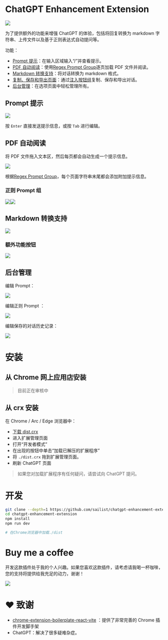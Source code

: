 # ChatGPT Enhancement Extension

![](./images/small_promo.jpg)

为了提供额外的功能来增强 ChatGPT 的体验，包括将回复转换为 markdown 字符串、上传文件以及基于正则表达式自动提问等。

功能：

- [Prompt 提示](#prompt-提示)：在输入区域输入“/”并查看提示。
- [PDF 自动阅读](#pdf-自动阅读)：使用[Regex Prompt Group](#正则-prompt-组)逐页加载 PDF 文件并阅读。
- [Markdown 转换支持](#markdown-转换支持)：将对话转换为 markdown 格式。
- [复制、保存和导出页面](#额外功能按钮)：通过[注入按钮组](#额外功能按钮)复制、保存和导出对话。
- [后台管理](#后台管理)：在选项页面中轻松管理所有。

## Prompt 提示

![](./images/prompt-hint.gif)

按 `Enter` 直接发送提示信息，或按 `Tab` 进行编辑。

## PDF 自动阅读

将 PDF 文件拖入文本区，然后每页都会自动生成一个提示信息。

![](./images/overview-pdf.gif)

根据[Regex Prompt Group](#regex-prompt-group)，每个页面字符串末尾都会添加附加提示信息。

### 正则 Prompt 组

![](./images/reg-prompt-0.png)![](./images/reg-prompt-1.png)

## Markdown 转换支持

![](./images/preview.png)

### 额外功能按钮

![](./images/injected-button-preview.png)

## 后台管理

编辑 Prompt：

![](./images/dashboard-0.png)

编辑正则 Prompt ：

![](./images/dashboard-1.png)

编辑保存的对话历史记录：

![](./images/dashboard-2.png)

# 安装

## 从 Chrome 网上应用店安装

> 目前正在审核中

## 从 crx 安装

在 Chrome / Arc / Edge 浏览器中：

- [下载 dist.crx](./dist.crx)
- 进入扩展管理页面
- 打开“开发者模式”
- 在出现的按钮中单击“加载已解压的扩展程序”
- 将 `./dist.crx` 拖到扩展管理页面。
- 刷新 ChatGPT 页面

> 如果您对加载扩展程序有任何疑问，请尝试向 ChatGPT 提问。

# 开发

```bash
git clone --depth=1 https://github.com/sailist/chatgpt-enhancement-extension/
cd chatgpt-enhancement-extension
npm install
npm run dev

# 在Chrome浏览器中加载./dist
```

# Buy me a coffee

开发这款插件处于我的个人兴趣。如果您喜欢这款插件，请考虑请我喝一杯咖啡，您的支持将提供给我充足的动力，谢谢！

![](images/coffee.png)

# ❤ 致谢

- [chrome-extension-boilerplate-react-vite](https://github.com/Jonghakseo/chrome-extension-boilerplate) ：提供了非常完善的 Chrome 插件开发脚手架
- ChatGPT：解决了很多疑难杂症。
